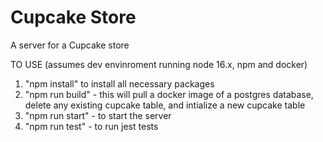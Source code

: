 # Cupcake Store

A server for a Cupcake store


TO USE (assumes dev envinroment running node 16.x, npm and docker)
1. "npm install" to install all necessary packages
2. "npm run build" - this will pull a docker image of a postgres database, delete any existing cupcake table, and intialize a new cupcake table
3. "npm run start" - to start the server
4. "npm run test" - to run jest tests